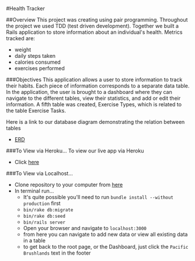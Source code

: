 #Health Tracker

##Overview
This project was creating using pair programming. Throughout the project we used TDD (test driven development). Together we built a Rails
application to store information about an individual's health. Metrics tracked are:
  * weight
  * daily steps taken
  * calories consumed
  * exercises performed

###Objectives
This application allows a user to store information to track their habits. Each
piece of information corresponds to a separate data table. In the application,
the user is brought to a dashboard where they can navigate to the different tables,
view their statistics, and add or edit their information. A fifth table was
created, Exercise Types, which is related to the table Exercise Tasks.

Here is a link to our database diagram demonstrating the relation between tables
* [ERD](https://www.lucidchart.com/documents/edit/1b09db66-d259-4999-8548-1ad9a14faa72?shared=true)

###To View via Heroku...
To view our live app via Heroku
* Click [here](http://pacific-brushlands-8970.herokuapp.com/)

###To View via Localhost...
* Clone repository to your computer from [here](https://github.com/Pacific-brushlands/health_tracker.git)
* In terminal run...
    * It's quite possible you'll need to run `bundle install --without production` first
    * `bin/rake db:migrate`
    * `bin/rake db:seed`
    * `bin/rails server`
    * Open your browser and navigate to `localhost:3000`
    * from here you can navigate to add new data or view all existing data in a table
    * to get back to the root page, or the Dashboard, just click the `Pacific Brushlands` text in the footer
